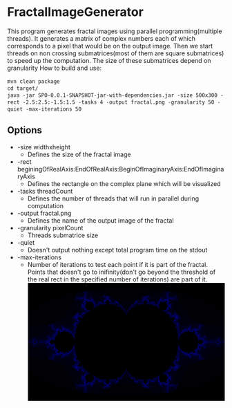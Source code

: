 # FractalImageGenerator
This program generates fractal images using parallel programming(multiple threads). 
It generates a matrix of complex numbers each of which corresponds to a pixel that would be on the output image.
Then we start threads on non crossing submatrices(most of them are square submatrices) to speed up the computation.
The size of these submatrices depend on granularity 
How to build and use:
```
mvn clean package
cd target/
java -jar SPO-0.0.1-SNAPSHOT-jar-with-dependencies.jar -size 500x300 -rect -2.5:2.5:-1.5:1.5 -tasks 4 -output fractal.png -granularity 50 -quiet -max-iterations 50
```
## Options
* -size widthxheight
  * Defines the size of the fractal image
* -rect beginingOfRealAxis:EndOfRealAxis:BeginOfImaginaryAxis:EndOfImaginaryAxis
  * Defines the rectangle on the complex plane which will be visualized
* -tasks threadCount
  * Defines the number of threads that will run in parallel during computation
* -output fractal.png
  * Defines the name of the output image of the fractal
* -granularity pixelCount
  * Threads submatrice size 
* -quiet
  * Doesn't output nothing except total program time on the stdout
* -max-iterations
  * Number of iterations to test each point if it is part of the fractal. Points that doesn't go to inifinity(don't go beyond the threshold of the real rect in the specified number of iterations) are part of it.
![Generated Fractal](fractal.png)

